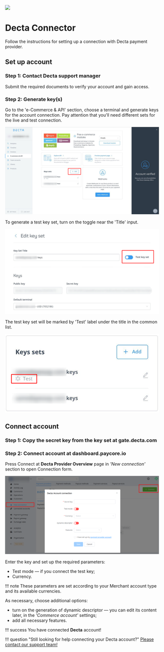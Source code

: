 <img src="https://static.openfintech.io/payment_providers/decta/logo.svg?w=400" width="400px" >

# Decta Connector

Follow the instructions for setting up a connection with Decta payment provider.

## Set up account

### Step 1: Contact Decta support manager

Submit the required documents to verify your account and gain access.

### Step 2:  Generate key(s)

Go to the 'e-Commerce & API' section, choose a terminal and generate keys for the account connection. Pay attention that you'll need different sets for the live and test connection. 

![Start Page](images/start-page.png)

To generate a test key set, turn on the toggle near the 'Title' input.

![Edit Keys](images/edit-keys.png)

The test key set will be marked by 'Test' label under the title in the common list.

![Keys](images/keys.png)

## Connect account

### Step 1: Copy the secret key from the key set at gate.decta.com

### Step 2: Connect account at dashboard.paycore.io

Press Connect at **Decta Provider Overview** page in *'New connection'* section to open Connection form.

![Connect](images/connect.png)

Enter the key and set up the required parameters:

* Test mode &mdash; if you connect the test key;
* Currency.

!!! note
    These parameters are set according to your Merchant account type and its available currencies.

As necessary, choose additional options:  

* turn on the generation of dynamic descriptor &mdash; you can edit its content later, in the *'Commerce account'* settings;
* add all necessary features.

!!! success
    You have connected **Decta** account!

!!! question "Still looking for help connecting your Decta account?"
    [Please contact our support team!](mailto:support@paycore.io)